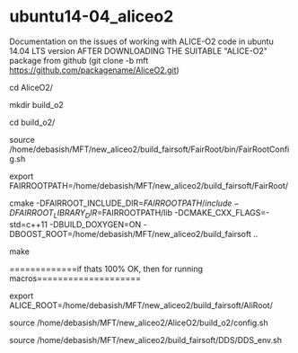 # ubuntu14-04_aliceo2
Documentation on the issues of working with ALICE-O2 code in ubuntu 14.04 LTS version
AFTER DOWNLOADING THE SUITABLE "ALICE-O2" package from github (git clone -b mft https://github.com/packagename/AliceO2.git)


cd AliceO2/

mkdir build_o2

cd build_o2/

source /home/debasish/MFT/new_aliceo2/build_fairsoft/FairRoot/bin/FairRootConfig.sh

export FAIRROOTPATH=/home/debasish/MFT/new_aliceo2/build_fairsoft/FairRoot/

cmake -DFAIRROOT_INCLUDE_DIR=$FAIRROOTPATH/include -DFAIRROOT_LIBRARY_DIR=$FAIRROOTPATH/lib -DCMAKE_CXX_FLAGS=-std=c++11 -DBUILD_DOXYGEN=ON -DBOOST_ROOT=/home/debasish/MFT/new_aliceo2/build_fairsoft ..

make

=============if thats 100% OK, then for running macros====================

export ALICE_ROOT=/home/debasish/MFT/new_aliceo2/build_fairsoft/AliRoot/

source /home/debasish/MFT/new_aliceo2/AliceO2/build_o2/config.sh

source /home/debasish/MFT/new_aliceo2/build_fairsoft/DDS/DDS_env.sh



